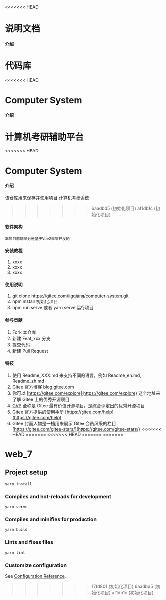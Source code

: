 <<<<<<< HEAD
# 说明文档

#### 介绍
代码库
=======
<<<<<<< HEAD
# Computer System

#### 介绍
计算机考研辅助平台
=======
<<<<<<< HEAD
# Computer System

#### 介绍
该仓库用来保存并使用项目 计算机考研系统
>>>>>>> 6aadbd5 (初始化项目)
>>>>>>> af1db1c (初始化项目)
#### 软件架构
    本项目前端部分是基于Vue2框架开发的
#### 安装教程

1.  xxxx
2.  xxxx
3.  xxxx

#### 使用说明

1.  git clone https://gitee.com/ligqiang/computer-system.git
2.  npm install     初始化项目
3.  npm run serve  或者  yarn serve  运行项目


#### 参与贡献

1.  Fork 本仓库
2.  新建 Feat_xxx 分支
3.  提交代码
4.  新建 Pull Request


#### 特技

1.  使用 Readme\_XXX.md 来支持不同的语言，例如 Readme\_en.md, Readme\_zh.md
2.  Gitee 官方博客 [blog.gitee.com](https://blog.gitee.com)
3.  你可以 [https://gitee.com/explore](https://gitee.com/explore) 这个地址来了解 Gitee 上的优秀开源项目
4.  [GVP](https://gitee.com/gvp) 全称是 Gitee 最有价值开源项目，是综合评定出的优秀开源项目
5.  Gitee 官方提供的使用手册 [https://gitee.com/help](https://gitee.com/help)
6.  Gitee 封面人物是一档用来展示 Gitee 会员风采的栏目 [https://gitee.com/gitee-stars/](https://gitee.com/gitee-stars/)
<<<<<<< HEAD
=======
<<<<<<< HEAD
=======
=======
# web_7

## Project setup
```
yarn install
```

### Compiles and hot-reloads for development
```
yarn serve
```

### Compiles and minifies for production
```
yarn build
```

### Lints and fixes files
```
yarn lint
```

### Customize configuration
See [Configuration Reference](https://cli.vuejs.org/config/).
>>>>>>> 17fd801 (初始化项目)
>>>>>>> 6aadbd5 (初始化项目)
>>>>>>> af1db1c (初始化项目)

